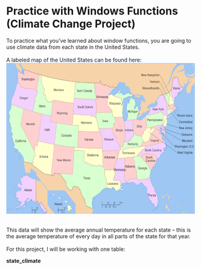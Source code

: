 <h1>Practice with Windows Functions (Climate Change Project)</h1>

To practice what you’ve learned about window functions, you are going to use climate data from each state in the United States.
<br><br>A labeled map of the United States can be found here:<br> <img src="usmap.jpeg" alt ="" height="400" width="500">

<br>
This data will show the average annual temperature for each state – this is the average temperature of every day in all parts of the state for that year.
<br>
<br>
For this project, I will be working with one table:

<strong>state_climate</strong>
